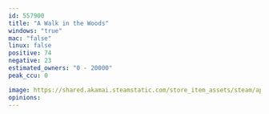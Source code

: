 ```yaml
---
id: 557900
title: "A Walk in the Woods"
windows: "true"
mac: "false"
linux: false
positive: 74
negative: 23
estimated_owners: "0 - 20000"
peak_ccu: 0

image: https://shared.akamai.steamstatic.com/store_item_assets/steam/apps/557900/header.jpg?t=1629982534
opinions:
---
```

